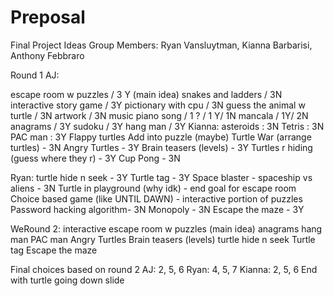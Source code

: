 # Preposal
Final Project Ideas Group Members: Ryan Vansluytman, Kianna Barbarisi, Anthony Febbraro

Round 1 AJ:

escape room w puzzles / 3 Y (main idea)
snakes and ladders / 3N
interactive story game / 3Y
pictionary with cpu / 3N
guess the animal w turtle / 3N
artwork / 3N
music piano song / 1 ? / 1 Y/ 1N
mancala / 1Y/ 2N
anagrams / 3Y
sudoku / 3Y
hang man / 3Y
Kianna: asteroids : 3N Tetris : 3N PAC man : 3Y Flappy turtles Add into puzzle (maybe) Turtle War (arrange turtles) - 3N Angry Turtles - 3Y Brain teasers (levels) - 3Y Turtles r hiding (guess where they r) - 3Y Cup Pong - 3N

Ryan: turtle hide n seek - 3Y Turtle tag - 3Y Space blaster - spaceship vs aliens - 3N Turtle in playground (why idk) - end goal for escape room Choice based game (like UNTIL DAWN) - interactive portion of puzzles Password hacking algorithm- 3N Monopoly - 3N Escape the maze - 3Y

WeRound 2: interactive escape room w puzzles (main idea) anagrams hang man PAC man
Angry Turtles Brain teasers (levels)
turtle hide n seek Turtle tag Escape the maze

Final choices based on round 2 AJ: 2, 5, 6 Ryan: 4, 5, 7 Kianna: 2, 5, 6 End with turtle going down slide
